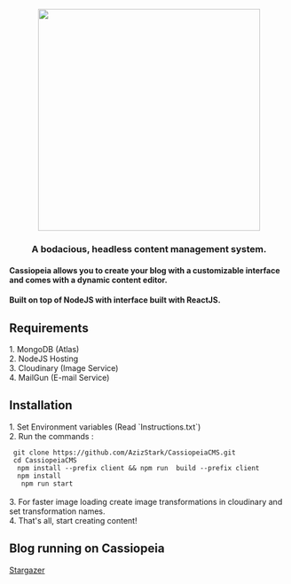 <p align="center"><img width=400 src="https://res.cloudinary.com/azizcloud/image/upload/v1583349609/h30jyec2kg0nyrv3xruc.svg" /></p>

<h3 align="center"> A bodacious, headless content management system. </h3>

<h4> Cassiopeia allows you to create your blog with a customizable interface and comes with a dynamic content editor. </h4>

<h4>Built on top of NodeJS with interface built with ReactJS.</h4>



<h2> Requirements </h2>
<p>
    1. MongoDB (Atlas) <br/>
    2. NodeJS Hosting  <br/>
    3. Cloudinary (Image Service)  <br/>
    4. MailGun (E-mail Service) 
</p>


<h2> Installation </h2>
<p>
    1. Set Environment variables (Read `Instructions.txt`)   <br/>
    2. Run the commands : </p>
            <code> git clone https://github.com/AzizStark/CassiopeiaCMS.git </code> <br/>
            <code> cd CassiopeiaCMS </code> <br/>
            <code>  npm install --prefix client && npm run  build --prefix client </code> <br/>
            <code>  npm install </code> <br/>
            <code>   npm run start </code> <br/>
            <br/>
     3. For faster image loading create image transformations in cloudinary and set transformation names.
    <br/> 4. That's all, start creating content! </p>
    
 <h2> Blog running on Cassiopeia </h2>
 
   [Stargazer](https://azizstark.unubo.app/blog "AzizStark's Blog")
